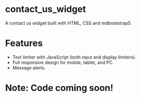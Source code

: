# contact_us_widget
A contact us widget built with HTML, CSS and mdbootstrap5.

# Features
- Text limiter with JavaScript (both input and display limiters).
- Full responsive design for mobile, tablet, and PC.
- Message alerts.

# Note: Code coming soon!
